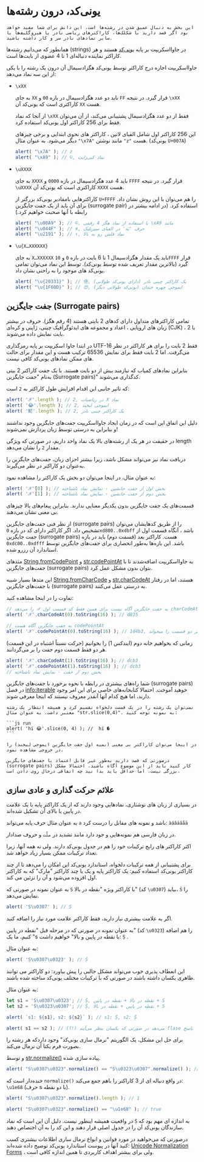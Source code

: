 
# یونی‌کد، درون رشته‌ها

```warn header="اطلاعات بیشتر"
این بخش به دنبال عمیق شدن در رشته‌ها است. این دانش برای شما مفید خواهد بود اگر قصد دارید با شکلک‌ها، کاراکترهای ریاضی نادر یا هیروگلیف‌ها یا سایر نمادهای نادر سر و کار داشته باشید.
```

همانطور که می‌دانیم رشته‌ها (strings) در جاوااسکریپت بر پایه [یونی‌کد](https://fa.wikipedia.org/wiki/%DB%8C%D9%88%D9%86%DB%8C%E2%80%8C%DA%A9%D8%AF) هستند و هر کاراکتر نماینده دنباله‌ای 1 تا 4 عضوی از بایت‌ها است.

جاوااسکریپت اجازه درج کاراکتر توسط یونی‌کد هگزادسیمال آن درون یک رشته را با یکی از این سه نماد می‌دهد:

- `‎\xXX`

    به جای `XX` باید دو عدد هگزادسیمال در بازه `00` و `FF` قرار گیرد. در نتیجه `‎\xXX` کاراکتری است که یونی‌کد آن `XX` هست.

    از آنجا که نماد `‎\xXX` فقط از دو عدد هگزادسیمال پشتیبانی می‌کند، از آن می‌توان فقط برای 256 کاراکتر اول یونی‌کد استفاده کرد.
    


    این 256 کاراکتر اول شامل الفبای لاتین ، کاراکتر های نحوی ابتدایی و برخی چیزهای دیگر می‌شود. به عنوان مثال `"‎\x7A"` مانند نوشتن `"z"` هست. (یونی‌کد `U+007A`)

    ```js run
    alert( "\x7A" ); // z
    alert( "\xA9" ); // ©, نماد کپی‌رایت
    ```

- `‎\uXXXX`
  
    به جای `XXXX` باید 4 عدد هگزادسیمال در بازه `0000` و `FFFF` قرار گیرد. در نتیجه `‎\uXXXX` کاراکتری است که یونی‌کد آن `XXXX` هست.

    کاراکترهایی بامقادیر یونی‌کد بزرگتر از `U+FFFF` را هم می‌توان با این روش نشان داد. برای آن باید از یک جفت جایگزین (surrogate pair) استفاده کرد. (در ادامه بیشتر در رابطه با آنها صحبت خواهیم کرد.)

    ```js run
    alert( "\u00A9" ); // ©, با استفاده از نماد هگز 4 رقمی \xA9 مانند 
    alert( "\u044F" ); // я, حرف 'یَه' در الفبای سیریلیک
    alert( "\u2191" ); // ↑, نماد فلش رو به بالا
    ```

- `‎\u{X…XXXXXX}`

    به جای `X…XXXXXX` باید یک مقدار هگزادسیمال 1 تا 6 بایت در بازه `0` و `10FFFF` قرار گیرد (بالاترین مقدار تعریف شده توسط یونی‌کد). توسط این نماد می‌توان تمامی یونی‌کد های موجود را به راحتی نشان داد.

    ```js run
    alert( "\u{20331}" ); // 佫, یک کاراکتر چینی نادر (دارای یونی‌کد طولانی)
    alert( "\u{1F60D}" ); // 😍, ایموجی چهره خندان (یونی‌کد طولانی دیگر)
    ```

## جفت جایگزین (Surrogate pairs)
تمامی کاراکترهای متداول دارای کدهای 2 بایتی هستند (4 رقم هگز). حروف در بیشتر زبان های اروپایی ، اعداد و مجموعه های ایدئوگرافیک چینی، ژاپنی و کره‌ای (CJK) ، با 2 بایت نمایش داده می‌شوند.

در ابتدا جاوا اسکریپت بر پایه رمزگذاری UTF-16 فقط 2 بایت را برای هر کاراکتر در نظر می‌گرفت. اما 2 بایت فقط برای نمایش 65536 ترکیب هست و این مقدار برای حالت های ممکن نمادهای یونی‌کد کافی نیست.

بنابراین نمادهای کمیاب که نیازمند بیش از دو بایت هستند. با یک جفت کاراکتر 2 بیتی به‌نام "جفت جایگزین (Surrogate pairs)" کدگذاری می‌شوند.

که تاثیر جانبی این اقدام افزایش طول کاراکتر به `2` است:

```js run
alert( '𝒳'.length ); // 2, در ریاضیات X نماد
alert( '😂'.length ); // 2, ایموجی لبخند
alert( '𩷶'.length ); // 2, یک کاراکتر چینی نادر
```

دلیل این اتفاق این است که در زمان ایجاد جاوااسکریپت جفت‌های جایگزین وجود نداشتند و بنابراین به درستی توسط زبان پردازش نمی‌شوند!

در حقیقت در هر یک از رشته‌های بالا یک نماد واحد داریم، در صورتی که ویژگی length مقدار `2` را نشان می‌دهد.

دریافت نماد نیز می‌تواند مشکل باشد، زیرا بیشتر اجزای زبان، جفت‌های جایگزین را به‌عنوان دو کاراکتر در نظر می‌گیرند.

به عنوان مثال، در اینجا می‌توان دو بخش یک کاراکتر را مشاهده نمود:

```js run
alert( '𝒳'[0] ); // بخش اول از جفت جانشین - نمایش نماد ناشناخته 
alert( '𝒳'[1] ); // بخش دوم از جفت جانشین - نمایش نماد ناشناخته 
```

قسمت‌های یک جفت جایگزین بدون یکدیگر معنایی ندارند. بنابراین پیغام‌های بالا چیزهای بی معنی نشان می‌دهند.

از نظر فنی جفت‌های جایگزین (surrogate pairs) را از طریق کدهایشان می‌‌توان تشخیص داد. اگر کاراکتر دارای کد در بازه `0xd800..0xdbff` باشد ، آنگاه قسمت اول از جفت جایگزین (surrogate pairs) هست. کاراکتر بعد (قسمت دوم) باید در بازه `0xdc00..0xdfff` باشد. این بازه‌ها به‌طور انحصاری برای جفت‌های جایگزین توسط استاندارد آن رزرو شده.

متد‌های [String.fromCodePoint](https://developer.mozilla.org/en-US/docs/Web/JavaScript/Reference/Global_Objects/String/fromCodePoint) و [str.codePointAt](https://developer.mozilla.org/en-US/docs/Web/JavaScript/Reference/Global_Objects/String/codePointAt) به جاوااسکریپت اضافه‌شدند تا با جفت‌های جایگزین (surrogate pairs) بتوان بدون مشکل عمل کرد.

این متدها بسیار شبیه [String.fromCharCode](https://developer.mozilla.org/en-US/docs/Web/JavaScript/Reference/Global_Objects/String/fromCharCode) و [str.charCodeAt](https://developer.mozilla.org/en-US/docs/Web/JavaScript/Reference/Global_Objects/String/fromCodePoint) هستند، اما در رفتار با جفت‌های جایگزین (surrogate pairs) به درستی عمل می‌کنند.

تفاوت را در اینجا مشاهده کنید:

```js run
// را می‌دهد 𝒳 به جفت‌ جایگزین آگاه نیست برای همین فقط کد قسمت اول charCodeAt 
alert( '𝒳'.charCodeAt(0).toString(16) ); // d835

// به جفت‌ جایگزین آگاه هست codePointAt
alert( '𝒳'.codePointAt(0).toString(16) ); // 1d4b3, هر دو قسمت را میخواند
```

زمانی که بخواهیم خانه دوم (ایندکس 1) را بخوانیم (حرکت نسبتاً اشتباه در این قسمت) هر دو فقط قسمت دوم جفت را بر می‌گردانند.

```js run
alert( '𝒳'.charCodeAt(1).toString(16) ); // dcb3
alert( '𝒳'.codePointAt(1).toString(16) ); // dcb3
// بخش دوم از جفت - نمایش نماد ناشناخته 
```

شما راه‌های بیشتری در رابطه با نحوه برخورد با جفت‌های جایگزین (surrogate pairs) در فصل <info:iterable> خوهید آموخت. احتمالا کتابخانه‌های خاصی برای این امر وجود دارند، اما هیچ کدام آنها آنقدر معروف نیستند که اینجا معرفی شوند.

````warn header="تقسیم رشته ها در یک نقطه دلخواه خطرناک است"
نمی‌توان یک رشته را در یک قمست دلخواه تقسیم کرد و همیشه انتظار یک رشته معتبر داشت. به عنوان مثال "str.slice(0,4)". به نمونه توجه کنید:

```js run
alert( 'hi 😂'.slice(0, 4) ); //  hi �
```

در اینجا می‌توان کاراکتر بی معنی (نمیه اول جفت جایگزین ایموجی لبخند) را در خروجی مشاهده نمود.

درصورتی که قصد دارید به‌طور غیر قابل اعتماد با جفت‌های جایگزین (surrogate pairs) کار کنید باید از این موضوع آگاه باشید. احتمالا مشکل بزرگی نیست، اما حداقل باید بدا نید چه اتفاقی درحال روی دادن است.
````

## علائم حرکت گذاری و عادی سازی

در بسیاری از زبان های نوشتاری، نمادهایی وجود دارند که از یک کاراکتر پایه با یک علامت در پایین یا بالای آن تشکیل شده‌اند.

به عنوان مثال حرف پایه می‌تواند `a` باشد و نمونه های مقابل را درست کرد: `àáâäãåā`

در زبان فارسی هم نمونه‌هایی و جود دارد مانند تشدید در `ملّت` و حروف صدادار.

اکثر کاراکتر های رایج ترکیبات خود را هم در جدول یونی‌کد دارند. ولی نه همه آنها، زیرا تعداد ترکیبات ممکن بسیار زیاد خواهد شد. 

برای پشتیبانی از همه ترکیبات دلخواه، استاندارد یونی‌کد این امکان را می‌دهد تا از چند کاراکتر یونی‌کد استفاده کنیم: یک کاراکتر پایه و یک یا چند کاراکتر "مارک" که به کاراکتر اول افزوده می‌شود و آن را تزئین می‌ کند.

به عنوان نمونه در صورتی که `S` با کاراکتر ویژه "نقطه در بالا" (کد `‎\u0307`) بیاید، `Ṡ` را نمایش می‌دهد.

```js run
alert( 'S‎\u0307' ); // Ṡ
```

اگر به علامت بیشتری نیاز دارید، فقط کاراکتر علامت مورد نیاز را اضافه کنید.

به عنوان نمونه در صورتی که در مرحله قبل "نقطه در پایین" (کد `‎\u0323`) را هم اضافه کنیم، ما یک "s با نقطه در پایین و بالا" خواهیم داشت: `Ṩ` .

به عنوان مثال:

```js run
alert( 'S\u0307\u0323' ); // Ṩ
```

این انعطاف پذیری خوب می‌تواند مشکل جالبی را پیش بیاورد: دو کاراکتر می توانند ظاهری یکسان داشته باشند در صورتی که با ترکیبات مختلف یونی‌کد ساخته شده باشند.

به عنوان مثال:

```js run
let s1 = 'S\u0307\u0323'; // Ṩ, نقطه در بالا + نقطه در پایین + S
let s2 = 'S\u0323\u0307'; // Ṩ, نقطه در پایین + نقطه در بالا + S

alert( `s1: ${s1}, s2: ${s2}` ); // s1: Ṩ, s2: Ṩ

alert( s1 == s2 ); // می‌دهد در صورتی که یکسان بنظر می‌آیند (!؟) flase پاسخ
```

برای حل این مشکل، یک الگوریتم "نرمال سازی یونی‌کد" وجود داردکه هر رشته را بصورت فرم یکتا آن نرمال می‌کند.

و توسط [str.normalize()‎]([mdn:js/String/normalize](https://developer.mozilla.org/en-US/docs/Web/JavaScript/Reference/Global_Objects/String/normalize)) پیاده سازی شده.

```js run
alert( "S\u0307\u0323".normalize() == "S\u0323\u0307".normalize() ); // true
```

خنده‌دار است که `normalize()‎` در واقع دنباله ای از 3 کاراکتر را باهم جمع می‌کند: `‎\u1e68` (حرف s با دو نقطه).

```js run
alert( "S\u0307\u0323".normalize().length ); // 1

alert( "S\u0307\u0323".normalize() == "\u1e68" ); // true
```

در واقعیت همیشه اینطور نیست. دلیل آن این است که نماد `Ṩ` به اندازه ای مهم بود که سازندگان یونی‌کد آن را در جدول اصلی قرار دهند و این کد را به آن اختصاص دهند.

درصورتی که می‌خواهید در مورد قوانین و انواع نرمال سازی اطلاعات بیشتری کسب کنید آنها در پیوست استاندارد یونی‌کد توضیح داده شده‌اند: [Unicode Normalization Forms](https://www.unicode.org/reports/tr15/) ،  ولی برای بیشتر اهداف کاربردی تا همین اندازه کافی است.

